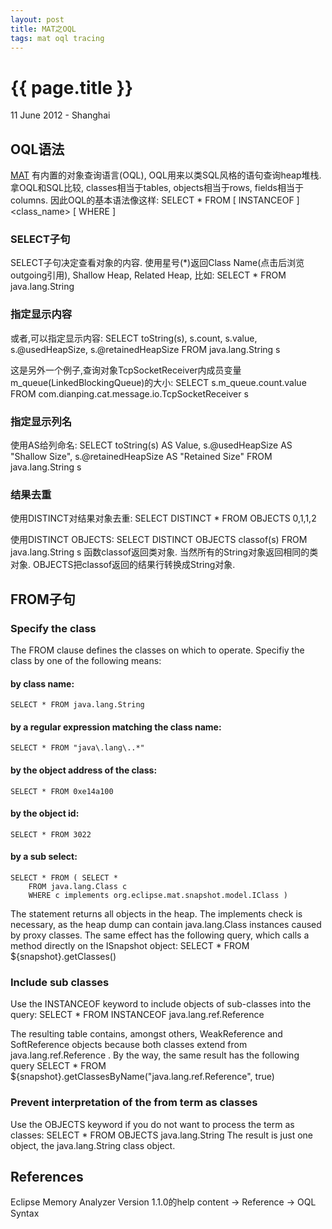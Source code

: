 ```yaml
---
layout: post
title: MAT之OQL 
tags: mat oql tracing
---
```


{{ page.title }}
================

<p class="meta">11 June 2012 - Shanghai</p>

OQL语法
----------------------------

[MAT](http://www.eclipse.org/mat/) 有内置的对象查询语言(OQL), OQL用来以类SQL风格的语句查询heap堆栈. 
拿OQL和SQL比较, classes相当于tables, objects相当于rows, fields相当于columns. 因此OQL的基本语法像这样:
	SELECT * FROM [ INSTANCEOF ]	<class_name> [ WHERE <filter-expression>]

### SELECT子句
SELECT子句决定查看对象的内容. 使用星号(*)返回Class Name(点击后浏览outgoing引用), Shallow Heap, Related Heap, 比如:
	SELECT * FROM java.lang.String

### 指定显示内容
或者,可以指定显示内容:
	SELECT toString(s), s.count, s.value, s.@usedHeapSize, s.@retainedHeapSize 
		FROM java.lang.String s

这是另外一个例子,查询对象TcpSocketReceiver内成员变量m_queue(LinkedBlockingQueue)的大小:
	SELECT s.m_queue.count.value 
		FROM com.dianping.cat.message.io.TcpSocketReceiver s 

### 指定显示列名
使用AS给列命名:
	SELECT toString(s) AS Value,
	    s.@usedHeapSize AS "Shallow Size",
	    s.@retainedHeapSize AS "Retained Size"
				FROM java.lang.String s

### 结果去重
使用DISTINCT对结果对象去重:
	SELECT DISTINCT * FROM OBJECTS 0,1,1,2

使用DISTINCT OBJECTS:
	SELECT DISTINCT OBJECTS classof(s) FROM java.lang.String s
函数classof返回类对象. 当然所有的String对象返回相同的类对象. OBJECTS把classof返回的结果行转换成String对象.

FROM子句
----------------------------

### Specify the class
The FROM clause defines the classes on which to operate. Specifiy the class by one of the following means:

#### by class name:
	SELECT * FROM java.lang.String
#### by a regular expression matching the class name:
	SELECT * FROM "java\.lang\..*"
#### by the object address of the class:
	SELECT * FROM 0xe14a100
#### by the object id:
	SELECT * FROM 3022
#### by a sub select:
	SELECT * FROM ( SELECT *
		FROM java.lang.Class c
		WHERE c implements org.eclipse.mat.snapshot.model.IClass )
The statement returns all objects in the heap. The implements check is necessary, as the heap dump can contain java.lang.Class instances caused by proxy classes. The same effect has the following query, which calls a method directly on the ISnapshot object:
	SELECT * FROM ${snapshot}.getClasses()

### Include sub classes
Use the INSTANCEOF keyword to include objects of sub-classes into the query:
	SELECT * FROM INSTANCEOF java.lang.ref.Reference

The resulting table contains, amongst others, WeakReference and SoftReference objects because both classes extend from java.lang.ref.Reference . By the way, the same result has the following query
	SELECT * FROM ${snapshot}.getClassesByName("java.lang.ref.Reference", true)

### Prevent interpretation of the from term as classes
Use the OBJECTS keyword if you do not want to process the term as classes:
	SELECT * FROM OBJECTS java.lang.String
The result is just one object, the java.lang.String class object.


References
----------------------
Eclipse Memory Analyzer Version 1.1.0的help content -> Reference -> OQL Syntax